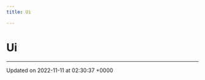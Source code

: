 ```yaml
---
title: Ui

---
```


# Ui








-------------------------------

Updated on 2022-11-11 at 02:30:37 +0000